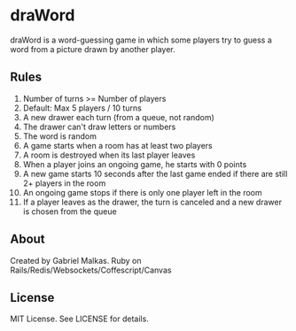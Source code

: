 draWord
=======

draWord is a word-guessing game in which some players try to guess a word from
a picture drawn by another player.

Rules
-----

1. Number of turns >= Number of players
2. Default: Max 5 players / 10 turns
3. A new drawer each turn (from a queue, not random)
4. The drawer can't draw letters or numbers
5. The word is random
6. A game starts when a room has at least two players
7. A room is destroyed when its last player leaves
8. When a player joins an ongoing game, he starts with 0 points
9. A new game starts 10 seconds after the last game ended if there are still 2+ players in the room
10. An ongoing game stops if there is only one player left in the room
11. If a player leaves as the drawer, the turn is canceled and a new drawer is chosen from the queue

About
-----

Created by Gabriel Malkas. Ruby on Rails/Redis/Websockets/Coffescript/Canvas

License
-------

MIT License.
See LICENSE for details.
